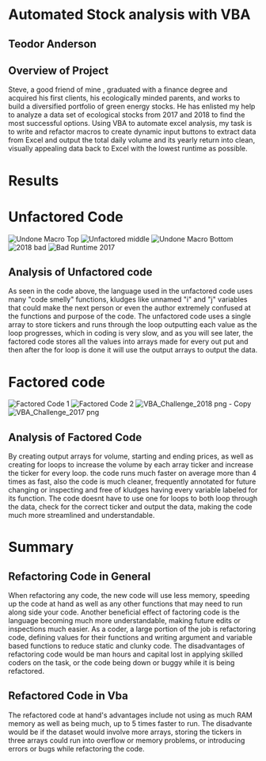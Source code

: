 # **Automated Stock analysis with VBA**
## **Teodor Anderson**

## Overview of Project
	
Steve, a good friend of mine , graduated with a finance degree and acquired his first clients, his ecologically minded parents, and works to build a diversified portfolio of green energy stocks. He has enlisted my help to analyze a data set of ecological stocks from 2017 and 2018 to find the most successful options. Using VBA to automate excel analysis, my task is to write and refactor macros to create dynamic input buttons to extract data from Excel and  output the total daily volume and its yearly return into clean, visually appealing data back to Excel with the lowest runtime as possible.
  

# Results

# Unfactored Code
  ![Undone Macro Top](https://user-images.githubusercontent.com/116928193/204114534-3fc38e8a-1611-40e5-80cf-3c5851936d91.png)
  ![Unfactored middle](https://user-images.githubusercontent.com/116928193/204114538-cec944c7-a5c3-4d58-b4de-c2662dd512e1.png)
  ![Undone Macro Bottom](https://user-images.githubusercontent.com/116928193/204114545-cae4014f-ef0f-4d5b-b3ab-4387fd262125.png)
   ![2018 bad](https://user-images.githubusercontent.com/116928193/204114640-d485874b-9a72-407e-93e9-ac0792a788cb.png)
    ![Bad Runtime 2017](https://user-images.githubusercontent.com/116928193/204114647-6ba95194-499f-4c9a-933a-9450a6c839ca.png) 

## Analysis of Unfactored code

As seen in the code above, the language used in the unfactored code uses many "code smelly" functions, kludges like unnamed "i" and "j" variables that could make the next person or even the author extremely confused at the functions and purpose of the code. The unfactored code uses a single array to store tickers and runs through the loop outputting each value as the loop progresses, which in coding is very slow, and as you will see later, the factored code stores all the values into arrays made for every out put and then after the for loop is done it will use the output arrays to output the data.
	
	
  # Factored code
![Factored Code 1](https://user-images.githubusercontent.com/116928193/204118413-ef371572-6af0-42c5-9b0c-bb3af88fdfa1.png)
![Factored Code 2](https://user-images.githubusercontent.com/116928193/204118423-cea91d19-ed33-4ceb-8596-f41d11d6c1c3.png)
![VBA_Challenge_2018 png - Copy](https://user-images.githubusercontent.com/116928193/204118429-ee5b604c-a36f-4040-8076-15c2edf7be88.png)
![VBA_Challenge_2017 png](https://user-images.githubusercontent.com/116928193/204118432-d9ea24aa-f6a8-4d61-84c8-15c907ea353d.png)


  ## Analysis of Factored Code
By creating output arrays for volume, starting and ending prices, as well as creating for loops to increase the volume by each array ticker and increase the ticker for every loop. the code runs much faster on average more than 4 times as fast, also the code is much cleaner, frequently annotated for future changing or inspecting and free of kludges having every variable labeled for its function. The code doesnt have to use one for loops to both loop through the data, check for the correct ticker and output the data, making the code much more streamlined and understandable.
 
# Summary

## Refactoring Code in General

When refactoring any code, the new code will use less memory, speeding up the code at hand as well as any other functions that may need to run along side your code. Another beneficial effect of factoring code is the language becoming much more understandable, making future edits or inspections much easier. As a coder, a large portion of the job is refactoring code, defining values for their functions and writing argument and variable based functions to reduce static and clunky code. 
The disadvantages of refactoring code would be man hours and capital lost in applying skilled coders on the task, or the code being down or buggy while it is being refactored.


## Refactored Code in Vba
  
The refactored code at hand's advantages include not using as much RAM memory as well as being much, up to 5 times faster to run.
The disadvante would be if the dataset would involve more arrays, storing the tickers in three arrays could run into overflow or memory problems, or introducing errors or bugs while refactoring the code.
